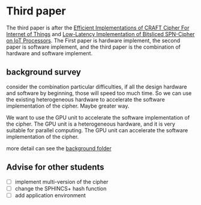# Third paper

The third paper is after the [Efficient Implementations of CRAFT Cipher For Internet of Things](https://github.com/jiahaoxiang2000/FirstPaper) and [Low-Latency Implementation of Bitsliced SPN-Cipher on IoT Processors](https://github.com/jiahaoxiang2000/SecondPaper). The First paper is hardware implement, the second paper is software implement, and the third paper is the combination of hardware and software implement.

## background survey

consider the combination particular difficulties, if all the design hardware and software by beginning, those will speed too much time.
So we can use the existing heterogeneous hardware to accelerate the software implementation of the cipher. Maybe greater way.

We want to use the GPU unit to accelerate the software implementation of the cipher. The GPU unit is a heterogeneous hardware, and it is very suitable for parallel computing. The GPU unit can accelerate the software implementation of the cipher.

more detail can see the [background folder](./background/)

## Advise for other students

- [ ] implement multi-version of the cipher
- [ ] change the SPHINCS+ hash function
- [ ] add application environment
